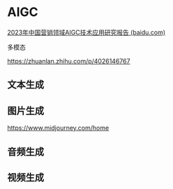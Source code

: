 # AIGC

[2023年中国营销领域AIGC技术应用研究报告 (baidu.com)](https://baijiahao.baidu.com/s?id=1797557926456837882&wfr=spider&for=pc)

多模态

https://zhuanlan.zhihu.com/p/4026146767

## 文本生成



## 图片生成

https://www.midjourney.com/home

## 音频生成

## 视频生成